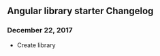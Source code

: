 ## Angular library starter Changelog

<a name="Dec 22, 2017"></a>
### December 22, 2017
* Create library